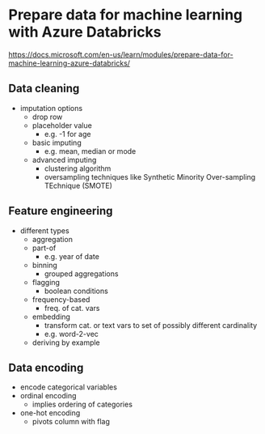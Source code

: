 # Prepare data for machine learning with Azure Databricks
<https://docs.microsoft.com/en-us/learn/modules/prepare-data-for-machine-learning-azure-databricks/>

## Data cleaning
- imputation options
  - drop row
  - placeholder value 
    - e.g. -1 for age
  - basic imputing 
    - e.g. mean, median or mode
  - advanced imputing
    - clustering algorithm 
    - oversampling techniques like Synthetic Minority Over-sampling TEchnique (SMOTE)

## Feature engineering
- different types
  - aggregation
  - part-of
    - e.g. year of date
  - binning
    - grouped aggregations
  - flagging
    - boolean conditions
  - frequency-based
    - freq. of cat. vars
  - embedding
    - transform cat. or text vars to set of possibly different cardinality
    - e.g. word-2-vec
  - deriving by example

## Data encoding
- encode categorical variables
- ordinal encoding
  - implies ordering of categories
- one-hot encoding
  - pivots column with flag